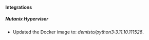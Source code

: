 
#### Integrations

##### Nutanix Hypervisor

- Updated the Docker image to: *demisto/python3:3.11.10.111526*.



